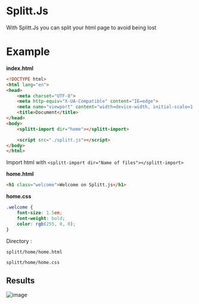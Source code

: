 # Splitt.Js

With Splitt.Js you can split your html page to avoid being lost

# Example

**index.html**
```html
<!DOCTYPE html>
<html lang="en">
<head>
    <meta charset="UTF-8">
    <meta http-equiv="X-UA-Compatible" content="IE=edge">
    <meta name="viewport" content="width=device-width, initial-scale=1.0">
    <title>Document</title>
</head>
<body>
    <splitt-import dir="home"></splitt-import>

    <script src="./splitt.js"></script>
</body>
</html>
```


Import html with ```<splitt-import dir="Name of files"></splitt-import>```


**home.html**
```html
<h1 class="welcome">Welcome on Splitt.js</h1>
```


**home.css**
```css
.welcome {
    font-size: 1.5em;
    font-weight: bold;
    color: rgb(255, 0, 0);
}
```


Directory :
```
splitt/home/home.html

splitt/home/home.css
```


## Results

![image](https://user-images.githubusercontent.com/80207554/172929043-07617500-0e14-4b0f-a821-cf8163f2de64.png)